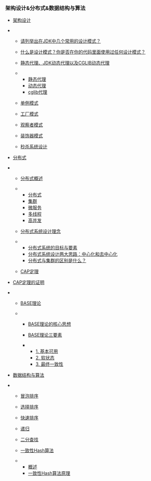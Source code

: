 ### 架构设计&分布式&数据结构与算法

- [架构设计](https://thinkwon.blog.csdn.net/article/details/105870730#_27)

- - [请列举出在JDK中几个常用的设计模式？](https://thinkwon.blog.csdn.net/article/details/105870730#JDK_29)

  - [什么是设计模式？你是否在你的代码里面使用过任何设计模式？](https://thinkwon.blog.csdn.net/article/details/105870730#_35)

  - [静态代理、JDK动态代理以及CGLIB动态代理](https://thinkwon.blog.csdn.net/article/details/105870730#JDKCGLIB_43)

  - - [静态代理](https://thinkwon.blog.csdn.net/article/details/105870730#_49)
    - [动态代理](https://thinkwon.blog.csdn.net/article/details/105870730#_136)
    - [cglib代理](https://thinkwon.blog.csdn.net/article/details/105870730#cglib_228)

  - [单例模式](https://thinkwon.blog.csdn.net/article/details/105870730#_319)

  - [工厂模式](https://thinkwon.blog.csdn.net/article/details/105870730#_401)

  - [观察者模式](https://thinkwon.blog.csdn.net/article/details/105870730#_541)

  - [装饰器模式](https://thinkwon.blog.csdn.net/article/details/105870730#_716)

  - [秒杀系统设计](https://thinkwon.blog.csdn.net/article/details/105870730#_875)

- [分布式](https://thinkwon.blog.csdn.net/article/details/105870730#_916)

- - [分布式概述](https://thinkwon.blog.csdn.net/article/details/105870730#_918)

  - - [分布式](https://thinkwon.blog.csdn.net/article/details/105870730#_920)
    - [集群](https://thinkwon.blog.csdn.net/article/details/105870730#_934)
    - [微服务](https://thinkwon.blog.csdn.net/article/details/105870730#_952)
    - [多线程](https://thinkwon.blog.csdn.net/article/details/105870730#_958)
    - [高并发](https://thinkwon.blog.csdn.net/article/details/105870730#_964)

  - [分布式系统设计理念](https://thinkwon.blog.csdn.net/article/details/105870730#_970)

  - - [分布式系统的目标与要素](https://thinkwon.blog.csdn.net/article/details/105870730#_972)
    - [分布式系统设计两大思路：中心化和去中心化](https://thinkwon.blog.csdn.net/article/details/105870730#_978)
    - [分布式与集群的区别是什么？](https://thinkwon.blog.csdn.net/article/details/105870730#_999)

  - [CAP定理](https://thinkwon.blog.csdn.net/article/details/105870730#CAP_1006)

- [CAP定理的证明](https://thinkwon.blog.csdn.net/article/details/105870730#CAP_1030)

- - [BASE理论](https://thinkwon.blog.csdn.net/article/details/105870730#BASE_1060)

  - - [BASE理论的核心思想](https://thinkwon.blog.csdn.net/article/details/105870730#BASE_1066)

    - [BASE理论三要素](https://thinkwon.blog.csdn.net/article/details/105870730#BASE_1079)

    - - [1. 基本可用](https://thinkwon.blog.csdn.net/article/details/105870730#1__1085)
      - [2. 软状态](https://thinkwon.blog.csdn.net/article/details/105870730#2__1094)
      - [3. 最终一致性](https://thinkwon.blog.csdn.net/article/details/105870730#3__1098)

- [数据结构与算法](https://thinkwon.blog.csdn.net/article/details/105870730#_1106)

- - [冒泡排序](https://thinkwon.blog.csdn.net/article/details/105870730#_1108)

  - [选择排序](https://thinkwon.blog.csdn.net/article/details/105870730#_1177)

  - [快速排序](https://thinkwon.blog.csdn.net/article/details/105870730#_1269)

  - [递归](https://thinkwon.blog.csdn.net/article/details/105870730#_1357)

  - [二分查找](https://thinkwon.blog.csdn.net/article/details/105870730#_1415)

  - [一致性Hash算法](https://thinkwon.blog.csdn.net/article/details/105870730#Hash_1473)

  - - [概述](https://thinkwon.blog.csdn.net/article/details/105870730#_1475)
    - [一致性Hash算法原理](https://thinkwon.blog.csdn.net/article/details/105870730#Hash_1506)